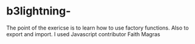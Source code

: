 # b3lightning-
The point of the exericse is to learn how to use factory functions. Also to export and import.
I used Javascript
contributor Faith Magras
